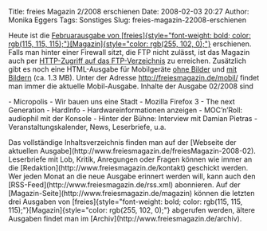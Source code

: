 Title: freies Magazin 2/2008 erschienen
Date: 2008-02-03 20:27
Author: Monika Eggers
Tags: Sonstiges
Slug: freies-magazin-22008-erschienen

Heute ist die [Februarausgabe von
[freies]{style="font-weight: bold; color: rgb(115, 115, 115);"}[Magazin]{style="color: rgb(255, 102, 0);"}](ftp://ftp.freiesmagazin.de/2008/freiesMagazin-2008-02.pdf)
erschienen. Falls man hinter einer Firewall sitzt, die FTP nicht
zulässt, ist das Magazin auch per [HTTP-Zugriff auf das
FTP-Verzeichnis](http://www.freiesmagazin.de/ftp/2008/freiesMagazin-2008-02.pdf)
zu erreichen. Zusätzlich gibt es noch eine HTML-Ausgabe für Mobilgeräte
[ohne
Bilder](http://www.freiesmagazin.de/mobil/freiesMagazin-2008-02.html)
und [mit
Bildern](http://www.freiesmagazin.de/mobil/freiesMagazin-2008-02-bilder.html)
(ca. 1.3 MB). Unter der Adresse <http://freiesmagazin.de/mobil/> findet
man immer die aktuelle Mobil-Ausgabe. Inhalte der Ausgabe 02/2008 sind

</p>
-   Micropolis - Wir bauen uns eine Stadt
-   Mozilla Firefox 3 - The next Generation
-   HardInfo - Hardwareinformationen anzeigen
-   MOC’n’Roll: audiophil mit der Konsole
-   Hinter der Bühne: Interview mit Damian Pietras
-   Veranstaltungskalender, News, Leserbriefe, u.a.

</p>
Das vollständige Inhaltsverzeichnis finden man auf der [Webseite der
aktuellen Ausgabe](http://www.freiesmagazin.de/freiesMagazin-2008-02).
Leserbriefe mit Lob, Kritik, Anregungen oder Fragen können wie immer an
die [Redaktion](http://www.freiesmagazin.de/kontakt) geschickt werden.
Wer jeden Monat an die neue Ausgabe erinnert werden will, kann auch den
[RSS-Feed](http://www.freiesmagazin.de/rss.xml) abonnieren. Auf der
[Magazin-Seite](http://www.freiesmagazin.de/magazin) können die letzten
drei Ausgaben von
[freies]{style="font-weight: bold; color: rgb(115, 115, 115);"}[Magazin]{style="color: rgb(255, 102, 0);"}
abgerufen werden, ältere Ausgaben findet man im
[Archiv](http://www.freiesmagazin.de/archiv).

</p>
<!--break--><!--break-->
